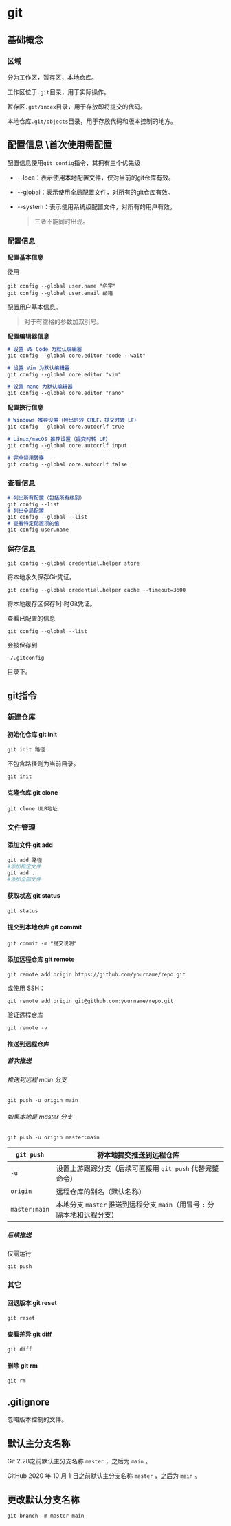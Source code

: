 # git

## 基础概念

### 区域

分为工作区，暂存区，本地仓库。

工作区位于`.git`目录，用于实际操作。

暂存区`.git/index`目录，用于存放即将提交的代码。

本地仓库`.git/objects`目录，用于存放代码和版本控制的地方。

## 配置信息 \首次使用需配置

配置信息使用`git config`指令，其拥有三个优先级

- --loca：表示使用本地配置文件，仅对当前的git仓库有效。

- --global：表示使用全局配置文件，对所有的git仓库有效。

- --system：表示使用系统级配置文件，对所有的用户有效。

	> 三者不能同时出现。

### 配置信息

**配置基本信息**

使用

```
git config --global user.name "名字"
git config --global user.email 邮箱
```

配置用户基本信息。

> 对于有空格的参数加双引号。

**配置编辑器信息**


```markdown
# 设置 VS Code 为默认编辑器
git config --global core.editor "code --wait"

# 设置 Vim 为默认编辑器
git config --global core.editor "vim"

# 设置 nano 为默认编辑器
git config --global core.editor "nano"
```

**配置换行信息**

```markdown
# Windows 推荐设置（检出时转 CRLF，提交时转 LF）
git config --global core.autocrlf true

# Linux/macOS 推荐设置（提交时转 LF）
git config --global core.autocrlf input

# 完全禁用转换
git config --global core.autocrlf false
```

### 查看信息

```markdown
# 列出所有配置（包括所有级别）
git config --list
# 列出全局配置
git config --global --list
# 查看特定配置项的值
git config user.name
```

### 保存信息

```
git config --global credential.helper store
```

将本地永久保存Git凭证。

```
git config --global credential.helper cache --timeout=3600
```

将本地缓存区保存1小时Git凭证。

查看已配置的信息

```
git config --global --list
```

会被保存到

```
~/.gitconfig
```

目录下。

## git指令

### 新建仓库

#### 初始化仓库 git init 

```c
git init 路径
```

不包含路径则为当前目录。

```
git init
```

#### 克隆仓库 git clone

```
git clone ULR地址
```



### 文件管理

#### 添加文件 git add

```makefile
git add 路径
#添加指定文件
git add .
#添加全部文件
```

#### 获取状态 git status

```c
git status
```

#### 提交到本地仓库 git commit
```
git commit -m "提交说明"
```

#### 添加远程仓库 git remote

```
git remote add origin https://github.com/yourname/repo.git
```

或使用 SSH：

```
git remote add origin git@github.com:yourname/repo.git
```

验证远程仓库

```
git remote -v
```

#### 推送到远程仓库

##### 首次推送

###### 推送到远程 main 分支

```
git push -u origin main
```

###### 如果本地是 master 分支

```
git push -u origin master:main
```

| `git push`    | 将本地提交推送到远程仓库                                     |
| ------------- | ------------------------------------------------------------ |
| `-u`          | 设置上游跟踪分支（后续可直接用 `git push` 代替完整命令）     |
| `origin`      | 远程仓库的别名（默认名称）                                   |
| `master:main` | 本地分支 `master` 推送到远程分支 `main`（用冒号 `:` 分隔本地和远程分支） |

##### 后续推送

仅需运行

```
git push
```

### 其它

#### 回退版本 git reset

```c
git reset
```

#### 查看差异 git diff

```c
git diff
```

#### 删除 git rm

```c
git rm
```

## .gitignore

忽略版本控制的文件。

## 默认主分支名称

Git 2.28之前默认主分支名称 `master` ，之后为 `main` 。

GitHub 2020 年 10 月 1 日之前默认主分支名称 `master` ，之后为 `main` 。

## 更改默认分支名称

```
git branch -m master main
```











